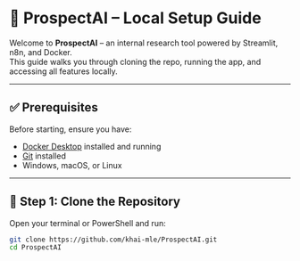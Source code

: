 # 🧠 ProspectAI – Local Setup Guide

Welcome to **ProspectAI** – an internal research tool powered by Streamlit, n8n, and Docker.  
This guide walks you through cloning the repo, running the app, and accessing all features locally.

---

## ✅ Prerequisites

Before starting, ensure you have:

- [Docker Desktop](https://www.docker.com/products/docker-desktop) installed and running
- [Git](https://git-scm.com/downloads) installed
- Windows, macOS, or Linux

---

## 🔄 Step 1: Clone the Repository

Open your terminal or PowerShell and run:

```bash
git clone https://github.com/khai-mle/ProspectAI.git
cd ProspectAI
